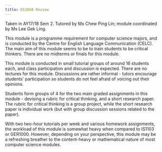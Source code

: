 ```yaml
---
title: ES2660 Review
---
```


Taken in AY17/18 Sem 2.  Tutored by Ms Chew Ping Lin; module coordinated by Ms Lee Gek Ling.

This module is a programme requirement for computer science majors, and is conducted by the Centre for English Language Communication (CELC).  The main aim of this module seems to be to train students to be critical thinkers.  There are no midterms or finals for this module.

This module is conducted in small tutorial groups of around 16 students each, and class participation and discussion is expected.  There are no lectures for this module.  Discussions are rather informal - tutors encourage students' participation so students do not feel afraid of voicing out their opinions.

Students form groups of 4 for the two main graded assignments in this module - devising a rubric for critical thinking, and a short research paper.  The rubric for critical thinking is a group project, while the short research paper is individual work (but with group discussion sessions related to the paper).

With two two-hour tutorials per week and various homework assignments, the workload of this module is somewhat heavy when compared to IS1103 or GER1000.  However, depending on your perspective, this module may be a refreshing breather to the content-heavy or mathematical nature of most computer science modules.
